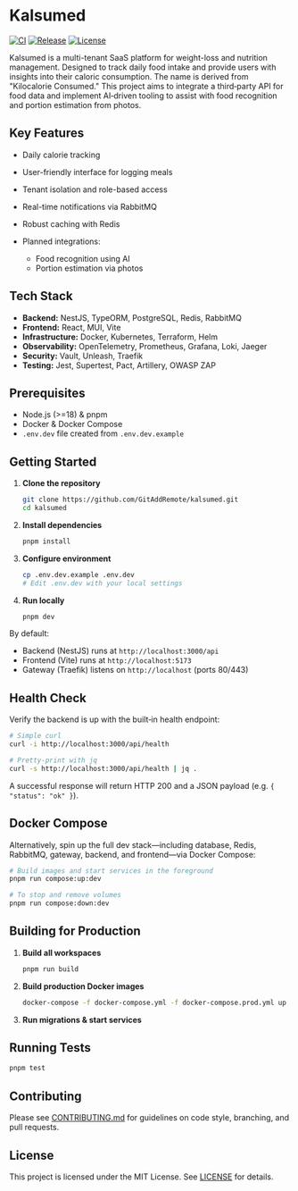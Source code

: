 # Kalsumed

[![CI](https://img.shields.io/github/actions/workflow/status/gitaddremote/kalsumed/ci-cd.yml?branch=main)](https://github.com/gitaddremote/kalsumed/actions) [![Release](https://img.shields.io/github/v/release/gitaddremote/kalsumed)](https://github.com/gitaddremote/kalsumed/releases) [![License](https://img.shields.io/github/license/gitaddremote/kalsumed)](LICENSE)

Kalsumed is a multi-tenant SaaS platform for weight-loss and nutrition management. Designed to track daily food intake and provide users with insights into their caloric consumption. The name is derived from "Kilocalorie Consumed." This project aims to integrate a third‑party API for food data and implement AI‑driven tooling to assist with food recognition and portion estimation from photos.

## Key Features

* Daily calorie tracking
* User-friendly interface for logging meals
* Tenant isolation and role-based access
* Real-time notifications via RabbitMQ
* Robust caching with Redis
* Planned integrations:

  * Food recognition using AI
  * Portion estimation via photos

## Tech Stack

* **Backend:** NestJS, TypeORM, PostgreSQL, Redis, RabbitMQ
* **Frontend:** React, MUI, Vite
* **Infrastructure:** Docker, Kubernetes, Terraform, Helm
* **Observability:** OpenTelemetry, Prometheus, Grafana, Loki, Jaeger
* **Security:** Vault, Unleash, Traefik
* **Testing:** Jest, Supertest, Pact, Artillery, OWASP ZAP

## Prerequisites

* Node.js (>=18) & pnpm
* Docker & Docker Compose
* `.env.dev` file created from `.env.dev.example`

## Getting Started

1. **Clone the repository**

   ```bash
   git clone https://github.com/GitAddRemote/kalsumed.git
   cd kalsumed
   ```
2. **Install dependencies**

   ```bash
   pnpm install
   ```
3. **Configure environment**

   ```bash
   cp .env.dev.example .env.dev
   # Edit .env.dev with your local settings
   ```
4. **Run locally**

   ```bash
   pnpm dev
   ```

By default:

* Backend (NestJS) runs at `http://localhost:3000/api`
* Frontend (Vite) runs at `http://localhost:5173`
* Gateway (Traefik) listens on `http://localhost` (ports 80/443)

## Health Check

Verify the backend is up with the built‑in health endpoint:

```bash
# Simple curl
curl -i http://localhost:3000/api/health

# Pretty‑print with jq
curl -s http://localhost:3000/api/health | jq .
```

A successful response will return HTTP 200 and a JSON payload (e.g. `{ "status": "ok" }`).

## Docker Compose

Alternatively, spin up the full dev stack—including database, Redis, RabbitMQ, gateway, backend, and frontend—via Docker Compose:

```bash
# Build images and start services in the foreground
pnpm run compose:up:dev

# To stop and remove volumes
pnpm run compose:down:dev
```

## Building for Production

1. **Build all workspaces**

   ```bash
   pnpm run build
   ```
2. **Build production Docker images**

   ```bash
   docker-compose -f docker-compose.yml -f docker-compose.prod.yml up --build -d
   ```
3. **Run migrations & start services**

## Running Tests

```bash
pnpm test
```

## Contributing

Please see [CONTRIBUTING.md](CONTRIBUTING.md) for guidelines on code style, branching, and pull requests.

## License

This project is licensed under the MIT License. See [LICENSE](LICENSE) for details.
